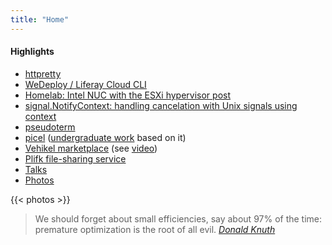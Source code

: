 ```yaml
---
title: "Home"
---
```

<div class="grid-container full">
  <div class="grid-x grid-margin-x">
    <div class="cell large-4">
      <h4>Highlights</h4>
      <ul>
        <li><a href="https://github.com/henvic/httpretty">httpretty</a></li>
        <li><a href="/portfolio/#wedeploy">WeDeploy / Liferay Cloud CLI</a></li>
        <li><a href="/posts/homelab">Homelab: Intel NUC with the ESXi hypervisor post</a></li>
        <li><a href="/posts/signal-notify-context/">signal.NotifyContext: handling cancelation with Unix signals using context</a></li>
        <li><a href="https://github.com/henvic/pseudoterm">pseudoterm</a></li>
        <li><a href="https://github.com/henvic/picel">picel</a> (<a href="https://www.cin.ufpe.br/~tg/2017-2/hvop-tg.pdf">undergraduate work</a> based on it)</li>
        <li><a href="/portfolio/#vehikel">Vehikel marketplace</a> (see <a href="https://www.youtube.com/watch?v=dML0FQIUcTY">video</a>)</li>
        <li><a href="/portfolio/#plifk">Plifk file-sharing service</a></li>
        <li><a href="/talks">Talks</a></li>
        <li><a href="https://www.flickr.com/photos/henriquev">Photos</a>
      </ul>
    </div>
    <div class="cell large-8">
    {{< photos >}}
    </div>
  </div>
</div>
<blockquote class="blockquote-on-bottom">
    We should forget about small efficiencies, say about 97% of the time: premature optimization is the root of all
    evil.
    <cite><a href="http://www-cs-faculty.stanford.edu/~uno/" tabindex="1000">Donald Knuth</a></cite>
</blockquote>
